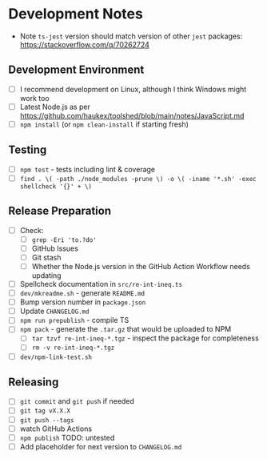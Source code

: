 Development Notes
=================

- Note `ts-jest` version should match version of other `jest` packages: <https://stackoverflow.com/q/70262724>

Development Environment
-----------------------

- [ ] I recommend development on Linux, although I think Windows might work too
- [ ] Latest Node.js as per <https://github.com/haukex/toolshed/blob/main/notes/JavaScript.md>
- [ ] `npm install` (or `npm clean-install` if starting fresh)

Testing
-------

- [ ] `npm test` - tests including lint & coverage
- [ ] `find . \( -path ./node_modules -prune \) -o \( -iname '*.sh' -exec shellcheck '{}' + \)`

Release Preparation
-------------------

- [ ] Check:
  - [ ] `grep -Eri 'to.?do'`
  - [ ] GitHub Issues
  - [ ] Git stash
  - [ ] Whether the Node.js version in the GitHub Action Workflow needs updating
- [ ] Spellcheck documentation in `src/re-int-ineq.ts`
- [ ] `dev/mkreadme.sh` - generate `README.md`
- [ ] Bump version number in `package.json`
- [ ] Update `CHANGELOG.md`
- [ ] `npm run prepublish` - compile TS
- [ ] `npm pack` - generate the `.tar.gz` that would be uploaded to NPM
  - [ ] `tar tzvf re-int-ineq-*.tgz` - inspect the package for completeness
  - [ ] `rm -v re-int-ineq-*.tgz`
- [ ] `dev/npm-link-test.sh`

Releasing
---------

- [ ] `git commit` and `git push` if needed
- [ ] `git tag vX.X.X`
- [ ] `git push --tags`
- [ ] watch GitHub Actions
- [ ] `npm publish` TODO: untested
- [ ] Add placeholder for next version to `CHANGELOG.md`
